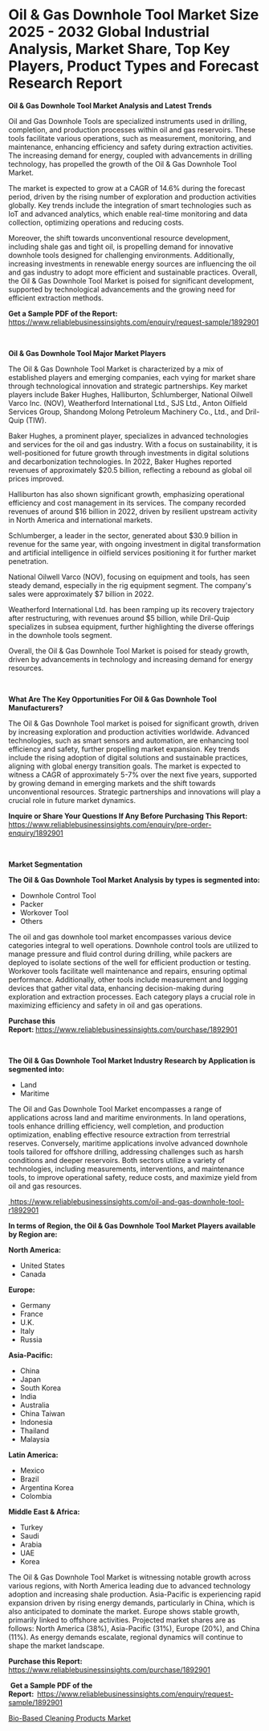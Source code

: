 <p><h1>Oil & Gas Downhole Tool Market Size 2025 - 2032 Global Industrial Analysis, Market Share, Top Key Players, Product Types and Forecast Research Report</h1></p><p><strong>Oil & Gas Downhole Tool Market Analysis and Latest Trends</strong></p>
<p><p>Oil and Gas Downhole Tools are specialized instruments used in drilling, completion, and production processes within oil and gas reservoirs. These tools facilitate various operations, such as measurement, monitoring, and maintenance, enhancing efficiency and safety during extraction activities. The increasing demand for energy, coupled with advancements in drilling technology, has propelled the growth of the Oil & Gas Downhole Tool Market.</p><p>The market is expected to grow at a CAGR of 14.6% during the forecast period, driven by the rising number of exploration and production activities globally. Key trends include the integration of smart technologies such as IoT and advanced analytics, which enable real-time monitoring and data collection, optimizing operations and reducing costs.</p><p>Moreover, the shift towards unconventional resource development, including shale gas and tight oil, is propelling demand for innovative downhole tools designed for challenging environments. Additionally, increasing investments in renewable energy sources are influencing the oil and gas industry to adopt more efficient and sustainable practices. Overall, the Oil & Gas Downhole Tool Market is poised for significant development, supported by technological advancements and the growing need for efficient extraction methods.</p></p>
<p><strong>Get a Sample PDF of the Report:&nbsp;</strong> <a href="https://www.reliablebusinessinsights.com/enquiry/request-sample/1892901?utm_campaign=3256&utm_medium=2&utm_source=Github&utm_content=ia&utm_term=28032025&utm_id=oil-gas-downhole-tool">https://www.reliablebusinessinsights.com/enquiry/request-sample/1892901</a></p>
<p>&nbsp;</p>
<p><strong>Oil & Gas Downhole Tool Major Market Players</strong></p>
<p><p>The Oil & Gas Downhole Tool Market is characterized by a mix of established players and emerging companies, each vying for market share through technological innovation and strategic partnerships. Key market players include Baker Hughes, Halliburton, Schlumberger, National Oilwell Varco Inc. (NOV), Weatherford International Ltd., SJS Ltd., Anton Oilfield Services Group, Shandong Molong Petroleum Machinery Co., Ltd., and Dril-Quip (TIW).</p><p>Baker Hughes, a prominent player, specializes in advanced technologies and services for the oil and gas industry. With a focus on sustainability, it is well-positioned for future growth through investments in digital solutions and decarbonization technologies. In 2022, Baker Hughes reported revenues of approximately $20.5 billion, reflecting a rebound as global oil prices improved.</p><p>Halliburton has also shown significant growth, emphasizing operational efficiency and cost management in its services. The company recorded revenues of around $16 billion in 2022, driven by resilient upstream activity in North America and international markets.</p><p>Schlumberger, a leader in the sector, generated about $30.9 billion in revenue for the same year, with ongoing investment in digital transformation and artificial intelligence in oilfield services positioning it for further market penetration.</p><p>National Oilwell Varco (NOV), focusing on equipment and tools, has seen steady demand, especially in the rig equipment segment. The company's sales were approximately $7 billion in 2022.</p><p>Weatherford International Ltd. has been ramping up its recovery trajectory after restructuring, with revenues around $5 billion, while Dril-Quip specializes in subsea equipment, further highlighting the diverse offerings in the downhole tools segment.</p><p>Overall, the Oil & Gas Downhole Tool Market is poised for steady growth, driven by advancements in technology and increasing demand for energy resources.</p></p>
<p>&nbsp;</p>
<p><strong>What Are The Key Opportunities For Oil & Gas Downhole Tool Manufacturers?</strong></p>
<p><p>The Oil & Gas Downhole Tool market is poised for significant growth, driven by increasing exploration and production activities worldwide. Advanced technologies, such as smart sensors and automation, are enhancing tool efficiency and safety, further propelling market expansion. Key trends include the rising adoption of digital solutions and sustainable practices, aligning with global energy transition goals. The market is expected to witness a CAGR of approximately 5-7% over the next five years, supported by growing demand in emerging markets and the shift towards unconventional resources. Strategic partnerships and innovations will play a crucial role in future market dynamics.</p></p>
<p><strong>Inquire or Share Your Questions If Any Before Purchasing This Report:</strong> <a href="https://www.reliablebusinessinsights.com/enquiry/pre-order-enquiry/1892901?utm_campaign=3256&utm_medium=2&utm_source=Github&utm_content=ia&utm_term=28032025&utm_id=oil-gas-downhole-tool">https://www.reliablebusinessinsights.com/enquiry/pre-order-enquiry/1892901</a></p>
<p>&nbsp;</p>
<p><strong>Market Segmentation</strong></p>
<p><strong>The Oil & Gas Downhole Tool Market Analysis by types is segmented into:</strong></p>
<p><ul><li>Downhole Control Tool</li><li>Packer</li><li>Workover Tool</li><li>Others</li></ul></p>
<p><p>The oil and gas downhole tool market encompasses various device categories integral to well operations. Downhole control tools are utilized to manage pressure and fluid control during drilling, while packers are deployed to isolate sections of the well for efficient production or testing. Workover tools facilitate well maintenance and repairs, ensuring optimal performance. Additionally, other tools include measurement and logging devices that gather vital data, enhancing decision-making during exploration and extraction processes. Each category plays a crucial role in maximizing efficiency and safety in oil and gas operations.</p></p>
<p><strong>Purchase this Report:&nbsp;</strong><a href="https://www.reliablebusinessinsights.com/purchase/1892901?utm_campaign=3256&utm_medium=2&utm_source=Github&utm_content=ia&utm_term=28032025&utm_id=oil-gas-downhole-tool">https://www.reliablebusinessinsights.com/purchase/1892901</a></p>
<p>&nbsp;</p>
<p><strong>The Oil & Gas Downhole Tool Market Industry Research by Application is segmented into:</strong></p>
<p><ul><li>Land</li><li>Maritime</li></ul></p>
<p><p>The Oil and Gas Downhole Tool Market encompasses a range of applications across land and maritime environments. In land operations, tools enhance drilling efficiency, well completion, and production optimization, enabling effective resource extraction from terrestrial reserves. Conversely, maritime applications involve advanced downhole tools tailored for offshore drilling, addressing challenges such as harsh conditions and deeper reservoirs. Both sectors utilize a variety of technologies, including measurements, interventions, and maintenance tools, to improve operational safety, reduce costs, and maximize yield from oil and gas resources.</p></p>
<p><a href="https://www.reliablebusinessinsights.com/oil-and-gas-downhole-tool-r1892901?utm_campaign=3256&utm_medium=2&utm_source=Github&utm_content=ia&utm_term=28032025&utm_id=oil-gas-downhole-tool">&nbsp;https://www.reliablebusinessinsights.com/oil-and-gas-downhole-tool-r1892901</a></p>
<p><strong>In terms of Region, the Oil & Gas Downhole Tool Market Players available by Region are:</strong></p>
<p>
    <p> <strong> North America: </strong>
        <ul>
            <li>United States</li>
            <li>Canada</li>
        </ul>
        </p> 
    <p> <strong> Europe: </strong>
        <ul>
            <li>Germany</li>
            <li>France</li>
            <li>U.K.</li>
            <li>Italy</li>
            <li>Russia</li>
        </ul>
        </p> 
    <p> <strong> Asia-Pacific: </strong>
        <ul>
            <li>China</li>
            <li>Japan</li>
            <li>South Korea</li>
            <li>India</li>
            <li>Australia</li>
            <li>China Taiwan</li>
            <li>Indonesia</li>
            <li>Thailand</li>
            <li>Malaysia</li>
        </ul>
        </p> 
    <p> <strong> Latin America: </strong>
        <ul>
            <li>Mexico</li>
            <li>Brazil</li>
            <li>Argentina Korea</li>
            <li>Colombia</li>
        </ul>
        </p> 
    <p> <strong> Middle East & Africa: </strong>
        <ul>
            <li>Turkey</li>
            <li>Saudi</li>
            <li>Arabia</li>
            <li>UAE</li>
            <li>Korea</li>
        </ul>
    </p>
    </p>
<p><p>The Oil & Gas Downhole Tool Market is witnessing notable growth across various regions, with North America leading due to advanced technology adoption and increasing shale production. Asia-Pacific is experiencing rapid expansion driven by rising energy demands, particularly in China, which is also anticipated to dominate the market. Europe shows stable growth, primarily linked to offshore activities. Projected market shares are as follows: North America (38%), Asia-Pacific (31%), Europe (20%), and China (11%). As energy demands escalate, regional dynamics will continue to shape the market landscape.</p></p>
<p><strong>Purchase this Report: </strong><a href="https://www.reliablebusinessinsights.com/purchase/1892901?utm_campaign=3256&utm_medium=2&utm_source=Github&utm_content=ia&utm_term=28032025&utm_id=oil-gas-downhole-tool">https://www.reliablebusinessinsights.com/purchase/1892901</a></p>
<p>&nbsp;<strong>Get a Sample PDF of the Report:&nbsp;&nbsp;</strong><a href="https://www.reliablebusinessinsights.com/enquiry/request-sample/1892901?utm_campaign=3256&utm_medium=2&utm_source=Github&utm_content=ia&utm_term=28032025&utm_id=oil-gas-downhole-tool">https://www.reliablebusinessinsights.com/enquiry/request-sample/1892901</a></p>
<p><strong></strong></p>
<p><p><a href="https://github.com/lestymbango/Market-Research-Report-List-1/blob/main/bio-based-cleaning-products-market.md?utm_campaign=3256&utm_medium=2&utm_source=Github&utm_content=ia&utm_term=28032025&utm_id=oil-gas-downhole-tool">Bio-Based Cleaning Products Market</a></p></p>